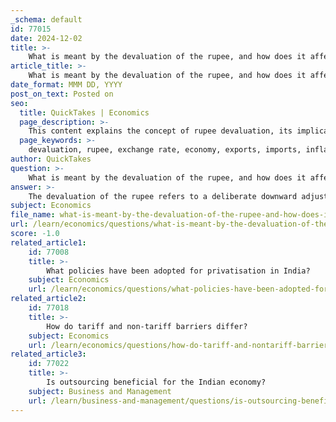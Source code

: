 ```yaml
---
_schema: default
id: 77015
date: 2024-12-02
title: >-
    What is meant by the devaluation of the rupee, and how does it affect the economy?
article_title: >-
    What is meant by the devaluation of the rupee, and how does it affect the economy?
date_format: MMM DD, YYYY
post_on_text: Posted on
seo:
  title: QuickTakes | Economics
  page_description: >-
    This content explains the concept of rupee devaluation, its implications on exports and imports, inflation, trade balance, foreign investment, and the impact on debt servicing.
  page_keywords: >-
    devaluation, rupee, exchange rate, economy, exports, imports, inflation, trade balance, foreign investment, debt servicing
author: QuickTakes
question: >-
    What is meant by the devaluation of the rupee, and how does it affect the economy?
answer: >-
    The devaluation of the rupee refers to a deliberate downward adjustment in the official exchange rate of the Indian rupee relative to other currencies, particularly under a fixed exchange rate system. For instance, if the exchange rate changes from 1 USD = 50 INR to 1 USD = 60 INR, the rupee is said to be devalued. This action implies that the value of the rupee has fallen in terms of foreign currency.\n\nDevaluation has several implications for the economy:\n\n1. **Impact on Exports and Imports**: A weaker rupee makes Indian exports cheaper for foreign buyers, potentially boosting export volumes. Conversely, imports become more expensive, as importers need to pay more rupees to acquire the same amount of foreign currency. This can lead to increased costs for imported goods, particularly essential commodities like oil and gold, which can negatively affect businesses reliant on these imports.\n\n2. **Inflationary Pressures**: The increased cost of imports can contribute to inflation, as businesses may pass on the higher costs to consumers. This can erode purchasing power and affect overall economic stability.\n\n3. **Trade Balance**: Devaluation can improve a country's trade balance by increasing export revenues while reducing import volumes. However, this effect can be limited if the country relies heavily on imports for essential goods.\n\n4. **Foreign Investment**: A devalued currency may deter foreign investment, as investors may perceive increased risk associated with currency fluctuations. However, it can also attract foreign investors looking for cheaper assets in the devalued currency.\n\n5. **Debt Servicing**: For countries with foreign-denominated debt, devaluation can increase the burden of debt repayment, as more local currency is required to service the same amount of foreign debt.\n\nIn summary, while devaluation can provide a short-term boost to exports and help correct trade imbalances, it also poses risks such as inflation, increased import costs, and potential negative impacts on foreign investment and debt servicing. The overall effect on the economy depends on various factors, including the state of the business cycle and the responsiveness of exports and imports to changes in exchange rates.
subject: Economics
file_name: what-is-meant-by-the-devaluation-of-the-rupee-and-how-does-it-affect-the-economy.md
url: /learn/economics/questions/what-is-meant-by-the-devaluation-of-the-rupee-and-how-does-it-affect-the-economy
score: -1.0
related_article1:
    id: 77008
    title: >-
        What policies have been adopted for privatisation in India?
    subject: Economics
    url: /learn/economics/questions/what-policies-have-been-adopted-for-privatisation-in-india
related_article2:
    id: 77018
    title: >-
        How do tariff and non-tariff barriers differ?
    subject: Economics
    url: /learn/economics/questions/how-do-tariff-and-nontariff-barriers-differ
related_article3:
    id: 77022
    title: >-
        Is outsourcing beneficial for the Indian economy?
    subject: Business and Management
    url: /learn/business-and-management/questions/is-outsourcing-beneficial-for-the-indian-economy
---
```


&nbsp;